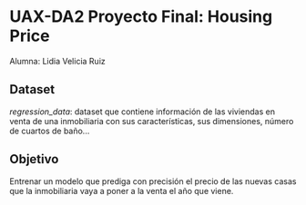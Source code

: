# UAX-DA2 Proyecto Final: Housing Price

Alumna: Lidia Velicia Ruiz

## Dataset
*regression_data*: dataset que contiene información de las viviendas en venta de una inmobiliaria con sus características, sus dimensiones, número de cuartos de baño...

## Objetivo
Entrenar un modelo que prediga con precisión el precio de las nuevas casas que la inmobiliaria vaya a poner a la venta el año que viene.
